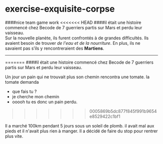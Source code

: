 # exercise-exquisite-corpse
####nice team game work
<<<<<<< HEAD
####il était une histoire commencé chez Becode de 7 guerriers partis sur Mars et perdu leur vaisseau.   
Sur la nouvelle planète, ils furent confrontés à de grandes difficultés.
Ils avaient besoin de trouver _de l'eau et de la nourriture_.
En plus, ils ne savaient pas s’ils y rencontreraient des **Martiens**.
____

=======
####il était une histoire commencé chez Becode de 7 guerriers partis sur Mars et perdu leur vaisseau.

Un jour un pain qui ne trouvait plus son chemin rencontra une tomate. la tomate demanda 

- que fais tu ? 
- je cherche mon chemin 
- ooooh tu es donc un pain perdu.
>>>>>>> 0005869b5dc877f845f991b9654e8529422c1bf1

Il a marché 100km pendant 5 jours sous un soleil de plomb. il avait mal aux pieds et il n'avait plus rien à manger. Il a décidé de faire du stop pour rentrer plus vite.
